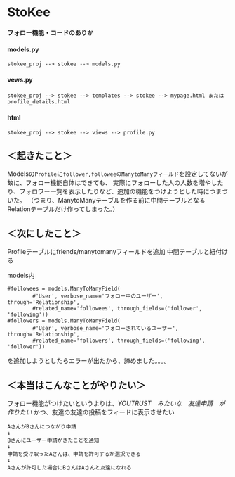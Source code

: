 # StoKee


**フォロー機能・コードのありか**

#### models.py
`stokee_proj --> stokee --> models.py`

#### vews.py
`stokee_proj --> stokee --> templates --> stokee --> mypage.html または profile_details.html`

#### html
`stokee_proj --> stokee --> views --> profile.py`



## ＜起きたこと＞

Modelsの`Profile`に`follower,followeeのManytoManyフィールド`を設定してないが故に、フォロー機能自体はできても、
実際にフォローした人の人数を増やしたり、フォロワー一覧を表示したりなど、追加の機能をつけようとした時につまづいた。
（つまり、ManytoManyテーブルを作る前に中間テーブルとなるRelationテーブルだけ作ってしまった。）




## ＜次にしたこと＞

Profileテーブルにfriends/manytomanyフィールドを追加
中間テーブルと紐付ける

models内
```
#followees = models.ManyToManyField(
        #'User', verbose_name='フォロー中のユーザー', through='Relationship',
        #related_name='followees', through_fields=('follower', 'following'))
#followers = models.ManyToManyField(
        #'User', verbose_name='フォローされているユーザー', through='Relationship', 
        #related_name='followers', through_fields=('following', 'follower'))
```

を追加しようとしたらエラーが出たから、諦めました。。。。




## ＜本当はこんなことがやりたい＞

フォロー機能がつけたいというよりは、*YOUTRUST　みたいな　友達申請　が作りたい*
かつ、友達の友達の投稿をフィードに表示させたい

```
AさんがBさんにつながり申請
↓
Bさんにユーザー申請がきたことを通知
↓
申請を受け取ったAさんは、申請を許可するか選択できる
↓
Aさんが許可した場合にBさんはAさんと友達になれる
```

